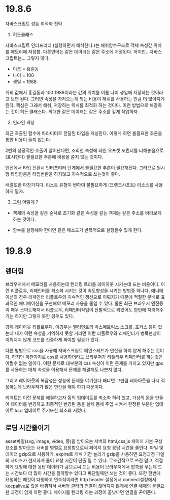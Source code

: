 # 19.8.6

자바스크립트 성능 최적화 전략 

1. 히든클래스

자바스크립트 인터프리터 (실행하면서 해석한다.)는 해쉬함수구조로 객체 속성값 위치를 메모리에 저장함. 다른언어는 같은 데이터는 같은 주소에 저장된다. 하지만.. 자바스크립트는... 그렇지 않다.

- 이름 = 홍길동
- 나이 = 100
- 생일 = 1988

위의 값에서 홍길동과 100 1988이라는 값의 위치를 이름 나이 생일에 저장하는 것이라고 보면 된다. 그러면 속성을 가져오는게 되는 비용이 해쉬를 사용하는 만큼 더 많아지게 된다. 핵심은 그래서 해쉬, 저장하는 위치를 최적화 하는 것이다. 이런 방법으로 해결하는 것이 히든 클래스다. 최대한 같은 데이터는 같은 주소를 갖게 작업하자.


2. 인라인 캐싱

최근 호출된 함수에 파라미터로 전달된 타입을 캐싱한다. 이렇게 하면 불필요한 추론을 통한 비용이 들지 않는다.

2번의 성공적인 호출이 알어난다면, 조회한 속성에 대한 오프셋 포린터를 더해놓음으로(표시한다) 불필요한 추론에 비용을 쏟지 않는 것이다.

엔진에서 타입 전환시 인터프리터 단게에서 불필요한 추론이 필요해진다. 그러므로 원시형 타입만큼은 타입변환을 하지않고 지속적으로 쓰는것이 좋다.

배열또한 마찬가지다. 리스트 유형이 변하여 불필요하게 (크랭크샤프트) 리소스를 사용하지 말자.


3. 그럼 어떻게 ?

- 객체의 속성을 같은 순서로 초기화 같은 속성을 같는 객체는 같은 주소를 바라보게 하는 것이다.

- 함수를 실행해야 한다면 같은 메소드가 반복적으로 실행될수 있게 한다.


# 19.8.9

## 렌더링
브라우저에서 메모리를 사용하는데 렌더링 트리를 레이아웃 시키는데 드는 비용이다. 이런 리플로우, 리패인터를 최소화 시키는 것이 속도향상을 시키는 방법중 하나다. 
애니메이션의 경우 리페인터 리플로우의 지속적인 갱신으로 이뤄지기 때문에 적절한 분배로 효과적인 애니메이션을 구현해야 메모리 사용을 줄일 수 있다.
물론 최근 브라우저 엔진등이 매우 스마트해져서 리플로우, 리페인터작업이 산발적으로 되있어도 한번에 처리해주기는 하지만 그렇지 못한 경우도 있다. 

강제 레이아웃 리플로우다. 이경우는 엘리먼트의 박스메트릭스 스크롤, 포커스 등이 있는데 내가 이런 속성을 기억하지 못할 거라면 이런 리플로우와 리페인터가 병목현상이 이뤄지지 않게 코드를 신중하게 짜야할 필요가 있다.

다른 방법으로 css을 사용해 자바스크립트 메인스레드가 연산을 하지 않게 해주는 것이다. 하지만 마찬가지로 css를 사용하더라도 브라우저가 리플러우 리페인터를 하는것은 어쩔수 없는 일이다. 이런 문제로 대부분의 css 속성이 이런 문제를 가지고 있지만 gpu를 사용하는 대체 속성을 이용해서 문제를 해결해도 나쁘지 않다.

그리고 레이아웃의 복잡성은 성능에 문제를 야기한다 왜냐면 그만큼 레아아웃을 다시 적용하는데 브라우저가 많은 연산을 해야 하기 때문이다.

리액트는 이런 문제를 해결하고자 돔의 업데이트를 최소화 하려 했고, 가상의 돔을 만들어 데이터를 변경하고 최종적인 변경된 돔을 실제 돔에 주입 시켜서 한정된 부분만 업데이트 되고 업데이트 주기또한 최소화 시켰다.


## 로딩 시간줄이기 

asset파일(svg, image, video, 등)을 받아오는 서버와 html,css,js 페이지 기본 구성요소를 받아오는 서버를 병렬로 요청함으로써 페이지 요청 응답 시간을 줄인다. 파일 및 데이터 gzip으로 사용하기, expire로 캐쉬 기간 늘리기 gzip을 사용하면 요청과정 파일의 사이즈가 현저하게 줄어 요청 시간이 단출 될 수 있다. 무조건적으로 쓰진 말고, 적절하게 요청에 대한 응답 데이타가 큼으로써 드는 비용이 브라우저에서 압축을 푸는데 드는 시간보다 더 많아 시간을 절약할수 있다고 파단될때만 쓰는 것이 좋다. 또한 한번에 요청하는 패킷이 다양하고 연속적이라면 http header 설정에서 connect설정에서 keepalive로 값을 바꿔져서 서버와 클라의 연결이 끊어지지 않게해 연결 해제의 불필요한 과정이 없게 하면 좋다. 페이지를 렌더링 하는 과정이 끝낫다면 연결을 끈어준다.